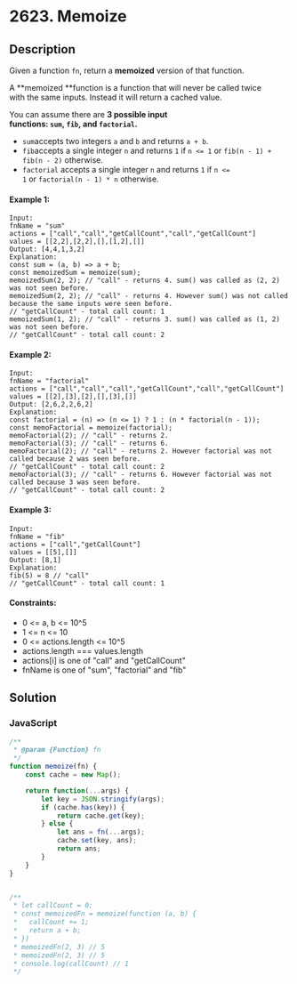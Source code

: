 # 2623. Memoize


## Description
Given a function `fn`, return a **memoized** version of that function.

A **memoized **function is a function that will never be called twice with the same inputs. Instead it will return a cached value.

You can assume there are **3 **possible input functions: `sum`**, **`fib`**, **and `factorial`**.**

-   `sum`accepts two integers `a` and `b` and returns `a + b`.
-   `fib`accepts a single integer `n` and returns `1` if `n <= 1` or `fib(n - 1) + fib(n - 2)` otherwise.
-   `factorial` accepts a single integer `n` and returns `1` if `n <= 1` or `factorial(n - 1) * n` otherwise.

#### Example 1:
```
Input:
fnName = "sum"
actions = ["call","call","getCallCount","call","getCallCount"]
values = [[2,2],[2,2],[],[1,2],[]]
Output: [4,4,1,3,2]
Explanation:
const sum = (a, b) => a + b;
const memoizedSum = memoize(sum);
memoizedSum(2, 2); // "call" - returns 4. sum() was called as (2, 2) was not seen before.
memoizedSum(2, 2); // "call" - returns 4. However sum() was not called because the same inputs were seen before.
// "getCallCount" - total call count: 1
memoizedSum(1, 2); // "call" - returns 3. sum() was called as (1, 2) was not seen before.
// "getCallCount" - total call count: 2
```

#### Example 2:
```
Input:
fnName = "factorial"
actions = ["call","call","call","getCallCount","call","getCallCount"]
values = [[2],[3],[2],[],[3],[]]
Output: [2,6,2,2,6,2]
Explanation:
const factorial = (n) => (n <= 1) ? 1 : (n * factorial(n - 1));
const memoFactorial = memoize(factorial);
memoFactorial(2); // "call" - returns 2.
memoFactorial(3); // "call" - returns 6.
memoFactorial(2); // "call" - returns 2. However factorial was not called because 2 was seen before.
// "getCallCount" - total call count: 2
memoFactorial(3); // "call" - returns 6. However factorial was not called because 3 was seen before.
// "getCallCount" - total call count: 2
```

#### Example 3:
```
Input:
fnName = "fib"
actions = ["call","getCallCount"]
values = [[5],[]]
Output: [8,1]
Explanation:
fib(5) = 8 // "call"
// "getCallCount" - total call count: 1
```

#### Constraints:
- 0 <= a, b <= 10^5
- 1 <= n <= 10
- 0 <= actions.length <= 10^5
- actions.length === values.length
- actions[i] is one of "call" and "getCallCount"
- fnName is one of "sum", "factorial" and "fib"


## Solution


### JavaScript
```js
/**
 * @param {Function} fn
 */
function memoize(fn) {
    const cache = new Map();

    return function(...args) {
        let key = JSON.stringify(args);
        if (cache.has(key)) {
            return cache.get(key);
        } else {
            let ans = fn(...args);
            cache.set(key, ans);
            return ans;
        }
    }
}


/** 
 * let callCount = 0;
 * const memoizedFn = memoize(function (a, b) {
 *	 callCount += 1;
 *   return a + b;
 * })
 * memoizedFn(2, 3) // 5
 * memoizedFn(2, 3) // 5
 * console.log(callCount) // 1 
 */
```
